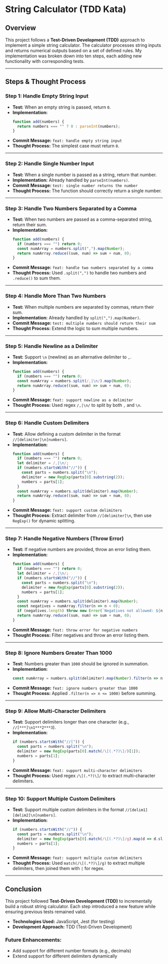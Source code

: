# String Calculator (TDD Kata)

## Overview
This project follows a **Test-Driven Development (TDD)** approach to implement a simple string calculator. The calculator processes string inputs and returns numerical outputs based on a set of defined rules. My implementation was broken down into ten steps, each adding new functionality with corresponding tests.

---

## Steps & Thought Process

### **Step 1: Handle Empty String Input**
- **Test:** When an empty string is passed, return `0`.
- **Implementation:**
  ```javascript
  function add(numbers) {
    return numbers === "" ? 0 : parseInt(numbers);
  }
  ```
- **Commit Message:** `feat: handle empty string input`
- **Thought Process:** The simplest case must return `0`.

---

### **Step 2: Handle Single Number Input**
- **Test:** When a single number is passed as a string, return that number.
- **Implementation:** Already handled by `parseInt(numbers)`.
- **Commit Message:** `test: single number returns the number`
- **Thought Process:** The function should correctly return a single number.

---

### **Step 3: Handle Two Numbers Separated by a Comma**
- **Test:** When two numbers are passed as a comma-separated string, return their sum.
- **Implementation:**
  ```javascript
  function add(numbers) {
    if (numbers === "") return 0;
    const numArray = numbers.split(",").map(Number);
    return numArray.reduce((sum, num) => sum + num, 0);
  }
  ```
- **Commit Message:** `feat: handle two numbers separated by a comma`
- **Thought Process:** Used `.split(",")` to handle two numbers and `.reduce()` to sum them.

---

### **Step 4: Handle More Than Two Numbers**
- **Test:** When multiple numbers are separated by commas, return their sum.
- **Implementation:** Already handled by `split(",").map(Number)`.
- **Commit Message:** `test: multiple numbers should return their sum`
- **Thought Process:** Extend the logic to sum multiple numbers.

---

### **Step 5: Handle Newline as a Delimiter**
- **Test:** Support `\n` (newline) as an alternative delimiter to `,`.
- **Implementation:**
  ```javascript
  function add(numbers) {
    if (numbers === "") return 0;
    const numArray = numbers.split(/,|\n/).map(Number);
    return numArray.reduce((sum, num) => sum + num, 0);
  }
  ```
- **Commit Message:** `feat: support newline as a delimiter`
- **Thought Process:** Used regex `/,|\n/` to split by both `,` and `\n`.

---

### **Step 6: Handle Custom Delimiters**
- **Test:** Allow defining a custom delimiter in the format `//[delimiter]\n[numbers]`.
- **Implementation:**
  ```javascript
  function add(numbers) {
    if (numbers === "") return 0;
    let delimiter = /,|\n/;
    if (numbers.startsWith("//")) {
      const parts = numbers.split("\n");
      delimiter = new RegExp(parts[0].substring(2));
      numbers = parts[1];
    }
    const numArray = numbers.split(delimiter).map(Number);
    return numArray.reduce((sum, num) => sum + num, 0);
  }
  ```
- **Commit Message:** `feat: support custom delimiters`
- **Thought Process:** Extract delimiter from `//[delimiter]\n`, then use `RegExp()` for dynamic splitting.

---

### **Step 7: Handle Negative Numbers (Throw Error)**
- **Test:** If negative numbers are provided, throw an error listing them.
- **Implementation:**
  ```javascript
  function add(numbers) {
    if (numbers === "") return 0;
    let delimiter = /,|\n/;
    if (numbers.startsWith("//")) {
      const parts = numbers.split("\n");
      delimiter = new RegExp(parts[0].substring(2));
      numbers = parts[1];
    }
    const numArray = numbers.split(delimiter).map(Number);
    const negatives = numArray.filter(n => n < 0);
    if (negatives.length) throw new Error(`Negatives not allowed: ${negatives.join(", ")}`);
    return numArray.reduce((sum, num) => sum + num, 0);
  }
  ```
- **Commit Message:** `feat: throw error for negative numbers`
- **Thought Process:** Filter negatives and throw an error listing them.

---

### **Step 8: Ignore Numbers Greater Than 1000**
- **Test:** Numbers greater than `1000` should be ignored in summation.
- **Implementation:**
  ```javascript
  const numArray = numbers.split(delimiter).map(Number).filter(n => n <= 1000);
  ```
- **Commit Message:** `feat: ignore numbers greater than 1000`
- **Thought Process:** Applied `.filter(n => n <= 1000)` before summing.

---

### **Step 9: Allow Multi-Character Delimiters**
- **Test:** Support delimiters longer than one character (e.g., `//[***]\n1***2***3`).
- **Implementation:**
  ```javascript
  if (numbers.startsWith("//[")) {
    const parts = numbers.split("\n");
    delimiter = new RegExp(parts[0].match(/\[(.*?)\]/)[1]);
    numbers = parts[1];
  }
  ```
- **Commit Message:** `feat: support multi-character delimiters`
- **Thought Process:** Used regex `/\[(.*?)\]/` to extract multi-character delimiters.

---

### **Step 10: Support Multiple Custom Delimiters**
- **Test:** Support multiple custom delimiters in the format `//[delim1][delim2]\n[numbers]`.
- **Implementation:**
  ```javascript
  if (numbers.startsWith("//")) {
    const parts = numbers.split("\n");
    delimiter = new RegExp(parts[0].match(/\[(.*?)\]/g).map(d => d.slice(1, -1)).join("|"));
    numbers = parts[1];
  }
  ```
- **Commit Message:** `feat: support multiple custom delimiters`
- **Thought Process:** Used `match(/\[(.*?)\]/g)` to extract multiple delimiters, then joined them with `|` for regex.

---

## Conclusion
This project followed **Test-Driven Development (TDD)** to incrementally build a robust string calculator. Each step introduced a new feature while ensuring previous tests remained valid.

- **Technologies Used:** JavaScript, Jest (for testing)
- **Development Approach:** TDD (Test-Driven Development)

### **Future Enhancements:**
- Add support for different number formats (e.g., decimals)
- Extend support for different delimiters dynamically

